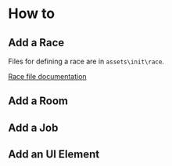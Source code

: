 # How to

## Add a Race

Files for defining a race are in `assets\init\race`.

[Race file documentation](res/race/_EXAMPLE.txt)

## Add a Room

## Add a Job

## Add an UI Element

